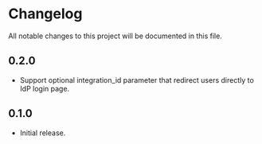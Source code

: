# Changelog
All notable changes to this project will be documented in this file.

## 0.2.0

* Support optional integration_id parameter that redirect users directly to IdP login page. 

## 0.1.0

* Initial release.
